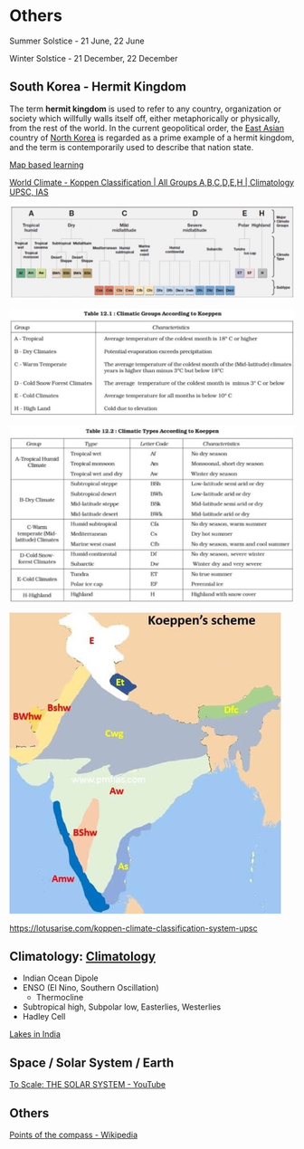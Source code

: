 # Others

Summer Solstice - 21 June, 22 June

Winter Solstice - 21 December, 22 December

## South Korea - Hermit Kingdom

The term **hermit kingdom** is used to refer to any country, organization or society which willfully walls itself off, either metaphorically or physically, from the rest of the world. In the current geopolitical order, the [East Asian](https://en.wikipedia.org/wiki/East_Asia) country of [North Korea](https://en.wikipedia.org/wiki/North_Korea) is regarded as a prime example of a hermit kingdom, and the term is contemporarily used to describe that nation state.

[Map based learning](https://www.youtube.com/playlist?list=PL1vNLZF5gfwdayqTO--hnJUy-nutsb-ZE)

[World Climate - Koppen Classification | All Groups A,B,C,D,E,H | Climatology UPSC, IAS](https://youtube.com/playlist?list=PL1vNLZF5gfwfyFHsGeiBhDw9_51_JB-SB)

![image](../../media/geo-Others-image1.jpg)

![image](../../media/geo-Others-image2.jpg)

![image](../../media/Others-image3.jpg)

![image](../../media/Others-image4.jpg)

<https://lotusarise.com/koppen-climate-classification-system-upsc>

## Climatology: [Climatology](https://www.youtube.com/playlist?list=PL1vNLZF5gfwdEws_cLSiMQfXDC6ev3knK)

- Indian Ocean Dipole
- ENSO (El Nino, Southern Oscillation)
  - Thermocline
- Subtropical high, Subpolar low, Easterlies, Westerlies
- Hadley Cell

[Lakes in India](https://www.youtube.com/playlist?list=PL1vNLZF5gfwd1-1Wli0O6m2J3sJjr1FA5)

## Space / Solar System / Earth

[To Scale: THE SOLAR SYSTEM - YouTube](https://www.youtube.com/watch?v=zR3Igc3Rhfg)

## Others

[Points of the compass - Wikipedia](https://en.m.wikipedia.org/wiki/Points_of_the_compass)
